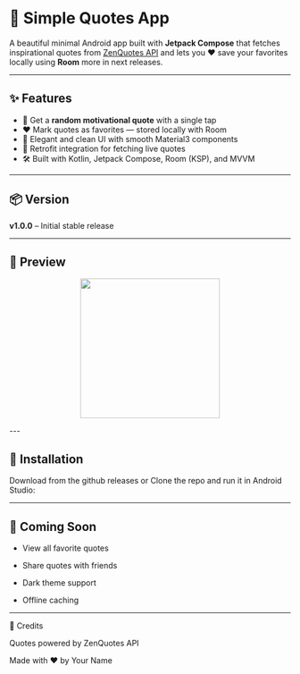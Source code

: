 # 📜 Simple Quotes App

A beautiful minimal Android app built with **Jetpack Compose** that fetches inspirational quotes from [ZenQuotes API](https://zenquotes.io/) and lets you ❤️ save your favorites locally using **Room** more in next releases.

---

## ✨ Features

- 🎯 Get a **random motivational quote** with a single tap
- ❤️ Mark quotes as favorites — stored locally with Room
- 🌙 Elegant and clean UI with smooth Material3 components
- 📡 Retrofit integration for fetching live quotes
- 🛠 Built with Kotlin, Jetpack Compose, Room (KSP), and MVVM

---

## 📦 Version

**v1.0.0** – Initial stable release

---

## 📸 Preview

<p align="center">
  <img src="https://github.com/user-attachments/assets/e843d3ef-3076-4712-b2c4-1c6467d38b65" width="250" />
</p>
---

## 📲 Installation

Download from the github releases or
Clone the repo and run it in Android Studio:

---

## 🔮 Coming Soon

  * View all favorite quotes

  * Share quotes with friends

  * Dark theme support

  * Offline caching

---

🧠 Credits

  Quotes powered by ZenQuotes API

  Made with ❤️ by Your Name


